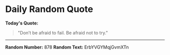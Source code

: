 # Daily Random Quote

**Today's Quote:**
> "Don’t be afraid to fail. Be afraid not to try."

---

**Random Number:** 878
**Random Text:** ErbYVGYMqjGvmXTn
